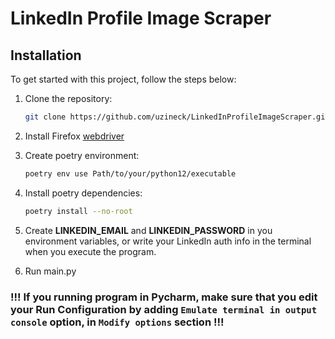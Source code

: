 # LinkedIn Profile Image Scraper


## Installation

To get started with this project, follow the steps below:

1. Clone the repository:

   ```bash
   git clone https://github.com/uzineck/LinkedInProfileImageScraper.git
   
2. Install Firefox [webdriver](https://github.com/mozilla/geckodriver/releases)


3. Create poetry environment:
    ```bash
   poetry env use Path/to/your/python12/executable
    ```
   
4. Install poetry dependencies:
    ```bash
   poetry install --no-root
    ```

5. Create **LINKEDIN_EMAIL** and **LINKEDIN_PASSWORD** in you environment variables, or write your LinkedIn auth info in the terminal when you execute the program.


6. Run main.py 

### **!!!** If you running program in Pycharm, make sure that you edit your Run Configuration by adding `Emulate terminal in output console` option, in `Modify options` section !!!